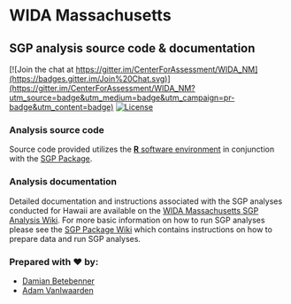 WIDA Massachusetts 
==================

SGP analysis source code & documentation
-----------------------------------------

[![Join the chat at https://gitter.im/CenterForAssessment/WIDA_NM](https://badges.gitter.im/Join%20Chat.svg)](https://gitter.im/CenterForAssessment/WIDA_NM?utm_source=badge&utm_medium=badge&utm_campaign=pr-badge&utm_content=badge) [![License](http://img.shields.io/badge/license-GPL%203-brightgreen.svg?style=flat)](https://github.com/CenterForAssessment/WIDA_NM/blob/master/LICENSE.md)

### Analysis source code

Source code provided utilizes the [**R** software environment](http://cran.r-project.org/) in conjunction with the [SGP Package](https://github.com/CenterForAssessment/SGP).

### Analysis documentation

Detailed documentation and instructions associated with the SGP analyses conducted for Hawaii are available on the 
[WIDA Massachusetts SGP Analysis Wiki](https://github.com/CenterForAssessment/WIDA_NM/wiki). For more basic information on how to run SGP analyses please see the 
[SGP Package Wiki](https://github.com/CenterForAssessment/SGP/wiki/Home) which contains instructions on how to prepare data and run SGP analyses.

### Prepared with :heart: by:

* [Damian Betebenner](https://github.com/dbetebenner)
* [Adam VanIwaarden](https://github.com/adamvi)

